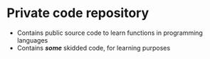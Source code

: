 # Private code repository
- Contains public source code to learn functions in programming languages
- Contains ***some*** skidded code, for learning purposes
